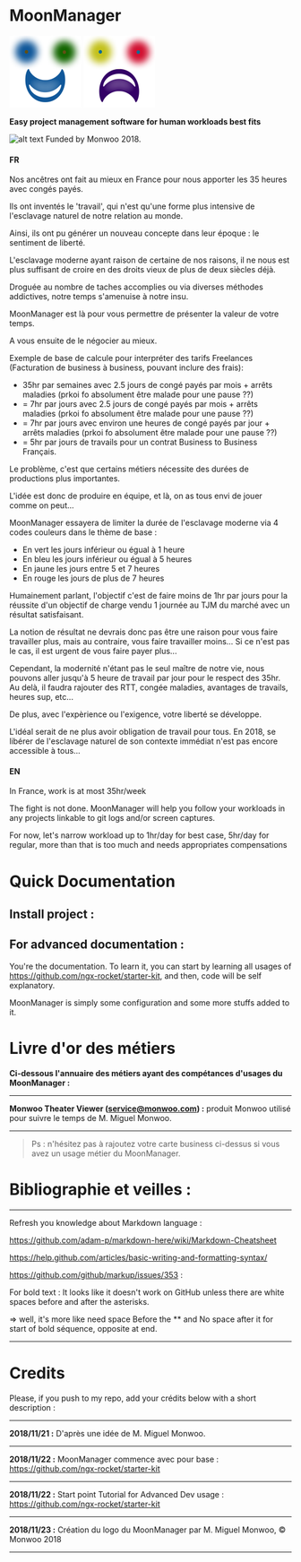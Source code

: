 # MoonManager
![alt text](https://raw.githubusercontent.com/monwoo/MoonManager/master/src/assets/logos/LogoMoonManager-128.png) ![alt text](https://raw.githubusercontent.com/monwoo/MoonManager/master/src/assets/logos/LogoMoonManager-128-secondary.png)

**Easy project management software for human workloads best fits**

![alt text](http://www.monwoo.com/LogoMonwoo-64.png)
Funded by Monwoo 2018.

#### FR
Nos ancêtres ont fait au mieux en France pour nous apporter les 35 heures avec congés payés.

Ils ont inventés le 'travail', qui n'est qu'une forme plus intensive de l'esclavage naturel de notre relation au monde.

Ainsi, ils ont pu générer un nouveau concepte dans leur époque : le sentiment de liberté.

L'esclavage moderne ayant raison de certaine de nos raisons, il ne nous est plus suffisant de croire en des droits vieux de plus de deux siècles déjà.

Droguée au nombre de taches accomplies ou via diverses méthodes addictives, notre temps s'amenuise à notre insu.

MoonManager est là pour vous permettre de présenter la valeur de votre temps.

A vous ensuite de le négocier au mieux.

Exemple de base de calcule pour interpréter des tarifs Freelances (Facturation de business à business, pouvant inclure des frais):

 - 35hr par semaines avec 2.5 jours de congé payés par mois + arrêts maladies (prkoi fo absolument être malade pour une pause ??)
 - = 7hr par jours avec 2.5 jours de congé payés par mois + arrêts maladies (prkoi fo absolument être malade pour une pause ??)
 - = 7hr par jours avec environ une heures de congé payés par jour + arrêts maladies (prkoi fo absolument être malade pour une pause ??)
 - = 5hr par jours de travails pour un contrat Business to Business Français.

Le problème, c'est que certains métiers nécessite des durées de productions plus importantes.

L'idée est donc de produire en équipe, et là, on as tous envi de jouer comme on peut...

MoonManager essayera de limiter la durée de l'esclavage moderne via 4 codes couleurs dans le thème de base :
- En vert les jours inférieur ou égual à 1 heure
- En bleu les jours inférieur ou égual à 5 heures
- En jaune les jours entre 5 et 7 heures
- En rouge les jours de plus de 7 heures


Humainement parlant, l'objectif c'est de faire moins de 1hr par jours pour la réussite d'un objectif de charge vendu 1 journée au TJM du marché avec un résultat satisfaisant.

La notion de résultat ne devrais donc pas être une raison pour vous faire travailler plus, mais au contraire, vous faire travailler moins... Si ce n'est pas le cas, il est urgent de vous faire payer plus... 

Cependant, la modernité n'étant pas le seul maître de notre vie, nous pouvons aller jusqu'à 5 heure de travail par jour pour le respect des 35hr. Au delà, il faudra rajouter des RTT, congée maladies, avantages de travails, heures sup, etc...

De plus, avec l'expèrience ou l'exigence, votre liberté se développe.

L'idéal serait de ne plus avoir obligation de travail pour tous.
En 2018, se libérer de l'esclavage naturel de son contexte immédiat n'est pas encore accessible à tous...


#### EN
In France, work is at most 35hr/week

The fight is not done. MoonManager will help you follow your workloads in any projects linkable to git logs and/or screen captures.

For now, let's narrow workload up to 1hr/day for best case, 5hr/day for regular, more than that is too much and needs appropriates compensations

# Quick Documentation

## Install project :


## For advanced documentation :
You're the documentation. To learn it, you can start by learning all usages of https://github.com/ngx-rocket/starter-kit, and then, code will be self explanatory.

MoonManager is simply some configuration and some more stuffs added to it.

# Livre d'or des métiers

 **Ci-dessous l'annuaire des métiers ayant des compétances d'usages du MoonManager :** 
___
**Monwoo Theater Viewer (service@monwoo.com) :** produit Monwoo utilisé pour suivre le temps de M. Miguel Monwoo.


___
> Ps : n'hésitez pas à rajoutez votre carte business ci-dessus si vous avez un usage métier du MoonManager.

# Bibliographie et veilles :
___
Refresh you knowledge about Markdown language :

https://github.com/adam-p/markdown-here/wiki/Markdown-Cheatsheet

https://help.github.com/articles/basic-writing-and-formatting-syntax/

https://github.com/github/markup/issues/353 :

For bold text : It looks like it doesn't work on GitHub unless there are white spaces before and after the asterisks.

=> well, it's more like need space Before the ** and No space after it for start of bold séquence, opposite at end.
___

# Credits
Please, if you push to my repo, add your crédits below with a short description :

___
 **2018/11/21 :** D'après une idée de M. Miguel Monwoo.
___
 **2018/11/22 :** MoonManager commence avec pour base : https://github.com/ngx-rocket/starter-kit
___
 **2018/11/22 :** Start point Tutorial for Advanced Dev usage : https://github.com/ngx-rocket/starter-kit
___
 **2018/11/23 :** Création du logo du MoonManager par M. Miguel Monwoo, © Monwoo 2018
___


